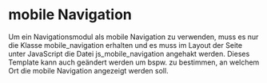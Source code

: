 # mobile Navigation
Um ein Navigationsmodul als mobile Navigation zu verwenden, muss es nur die Klasse mobile_navigation erhalten und es muss im Layout der Seite unter JavaScript die Datei js_mobile_navigation angehakt werden. Dieses Template kann auch geändert werden um bspw. zu bestimmen, an welchem Ort die mobile Navigation angezeigt werden soll.
